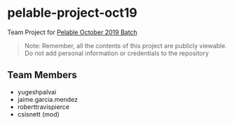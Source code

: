 # pelable-project-oct19
Team Project for [Pelable October 2019 Batch](https://pelable.com/chat/bnfKVoWGHwcj)

> Note: Remember, all the contents of this project are publicly viewable. Do not add personal information or credentials to the repository

## Team Members
- yugeshpalvai
- jaime.garcia.mendez
- roberttravispierce
- csisnett (mod)
